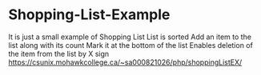 # Shopping-List-Example
It is just a small example of Shopping List
List is sorted
Add an item to the list along with its count
Mark it at the bottom of the list
Enables deletion of the item from the list by X sign
https://csunix.mohawkcollege.ca/~sa000821026/php/shoppingListEX/
